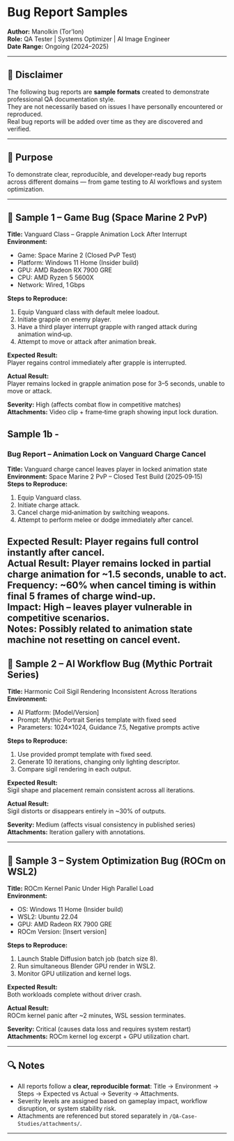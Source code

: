 # Bug Report Samples

**Author:** Manolkin (Tor’Ion)  
**Role:** QA Tester | Systems Optimizer | AI Image Engineer  
**Date Range:** Ongoing (2024–2025)

---

## 📢 Disclaimer
The following bug reports are **sample formats** created to demonstrate professional QA documentation style.  
They are not necessarily based on issues I have personally encountered or reproduced.  
Real bug reports will be added over time as they are discovered and verified.

---

## 🧩 Purpose
To demonstrate clear, reproducible, and developer‑ready bug reports across different domains — from game testing to AI workflows and system optimization.

---

## 📄 Sample 1 – Game Bug (Space Marine 2 PvP)

**Title:** Vanguard Class – Grapple Animation Lock After Interrupt  
**Environment:**  
- Game: Space Marine 2 (Closed PvP Test)  
- Platform: Windows 11 Home (Insider build)  
- GPU: AMD Radeon RX 7900 GRE  
- CPU: AMD Ryzen 5 5600X  
- Network: Wired, 1 Gbps  

**Steps to Reproduce:**
1. Equip Vanguard class with default melee loadout.  
2. Initiate grapple on enemy player.  
3. Have a third player interrupt grapple with ranged attack during animation wind‑up.  
4. Attempt to move or attack after animation break.

**Expected Result:**  
Player regains control immediately after grapple is interrupted.

**Actual Result:**  
Player remains locked in grapple animation pose for 3–5 seconds, unable to move or attack.

**Severity:** High (affects combat flow in competitive matches)  
**Attachments:** Video clip + frame‑time graph showing input lock duration.

## Sample 1b -
### Bug Report – Animation Lock on Vanguard Charge Cancel

**Title:** Vanguard charge cancel leaves player in locked animation state  
**Environment:** Space Marine 2 PvP – Closed Test Build (2025‑09‑15)  
**Steps to Reproduce:**
1. Equip Vanguard class.  
2. Initiate charge attack.  
3. Cancel charge mid‑animation by switching weapons.  
4. Attempt to perform melee or dodge immediately after cancel.

**Expected Result:** Player regains full control instantly after cancel.  
**Actual Result:** Player remains locked in partial charge animation for ~1.5 seconds, unable to act.  
**Frequency:** ~60% when cancel timing is within final 5 frames of charge wind‑up.  
**Impact:** High – leaves player vulnerable in competitive scenarios.  
**Notes:** Possibly related to animation state machine not resetting on cancel event.
---

## 📄 Sample 2 – AI Workflow Bug (Mythic Portrait Series)

**Title:** Harmonic Coil Sigil Rendering Inconsistent Across Iterations  
**Environment:**  
- AI Platform: [Model/Version]  
- Prompt: Mythic Portrait Series template with fixed seed  
- Parameters: 1024×1024, Guidance 7.5, Negative prompts active  

**Steps to Reproduce:**
1. Use provided prompt template with fixed seed.  
2. Generate 10 iterations, changing only lighting descriptor.  
3. Compare sigil rendering in each output.

**Expected Result:**  
Sigil shape and placement remain consistent across all iterations.

**Actual Result:**  
Sigil distorts or disappears entirely in ~30% of outputs.

**Severity:** Medium (affects visual consistency in published series)  
**Attachments:** Iteration gallery with annotations.

---

## 📄 Sample 3 – System Optimization Bug (ROCm on WSL2)

**Title:** ROCm Kernel Panic Under High Parallel Load  
**Environment:**  
- OS: Windows 11 Home (Insider build)  
- WSL2: Ubuntu 22.04  
- GPU: AMD Radeon RX 7900 GRE  
- ROCm Version: [Insert version]  

**Steps to Reproduce:**
1. Launch Stable Diffusion batch job (batch size 8).  
2. Run simultaneous Blender GPU render in WSL2.  
3. Monitor GPU utilization and kernel logs.

**Expected Result:**  
Both workloads complete without driver crash.

**Actual Result:**  
ROCm kernel panic after ~2 minutes, WSL session terminates.

**Severity:** Critical (causes data loss and requires system restart)  
**Attachments:** ROCm kernel log excerpt + GPU utilization chart.

---

## 🔍 Notes
- All reports follow a **clear, reproducible format**: Title → Environment → Steps → Expected vs Actual → Severity → Attachments.  
- Severity levels are assigned based on gameplay impact, workflow disruption, or system stability risk.  
- Attachments are referenced but stored separately in `/QA-Case-Studies/attachments/`.

---
